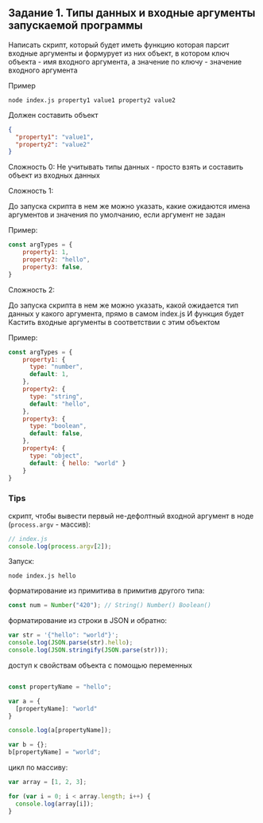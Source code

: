 ## Задание 1. Типы данных и входные аргументы запускаемой программы

Написать скрипт, который будет иметь функцию которая парсит входные аргументы и формурует из них объект, 
в котором ключ объекта - имя входного аргумента, а значение по ключу - значение входного аргумента

Пример
```
node index.js property1 value1 property2 value2
```

Должен составить объект
```json
{
  "property1": "value1",
  "property2": "value2"
}
```

Сложность 0:
Не учитывать типы данных - просто взять и составить объект из входных данных

Сложность 1:

До запуска скрипта в нем же можно указать, какие ожидаются имена аргументов и значения по умолчанию, если аргумент не задан

Пример:

```javascript
const argTypes = {
    property1: 1,
    property2: "hello",
    property3: false,
}
```


Сложность 2:

До запуска скрипта в нем же можно указать, какой ожидается тип данных у какого аргумента, прямо в самом index.js
И функция будет Кастить входные аргументы в соответствии с этим объектом

Пример:
```javascript
const argTypes = {
    property1: {
      type: "number",
      default: 1,
    },
    property2: {
      type: "string",
      default: "hello",
    },
    property3: {
      type: "boolean",
      default: false,
    },
    property4: {
      type: "object",
      default: { hello: "world" }
    }
}
```

### Tips

скрипт, чтобы вывести первый не-дефолтный входной аргумент в ноде (`process.argv` - массив):

```javascript
// index.js
console.log(process.argv[2]);
```

Запуск:

```
node index.js hello
```


форматирование из примитива в примитив другого типа:
```javascript
const num = Number("420"); // String() Number() Boolean()
```


форматирование из строки в JSON и обратно:
```javascript
var str = '{"hello": "world"}';
console.log(JSON.parse(str).hello);
console.log(JSON.stringify(JSON.parse(str)));
```

доступ к свойствам объекта с помощью переменных
```javascript

const propertyName = "hello";

var a = {
  [propertyName]: "world"
}

console.log(a[propertyName]);

var b = {};
b[propertyName] = "world";
```

цикл по массиву:

```javascript
var array = [1, 2, 3];

for (var i = 0; i < array.length; i++) {
  console.log(array[i]);
}
```
